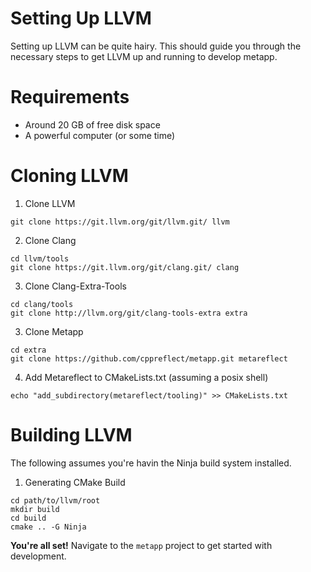 # Setting Up LLVM

Setting up LLVM can be quite hairy. This should guide you through the necessary
steps to get LLVM up and running to develop metapp.

# Requirements

- Around 20 GB of free disk space
- A powerful computer (or some time)

# Cloning LLVM

1. Clone LLVM

```
git clone https://git.llvm.org/git/llvm.git/ llvm
```

2. Clone Clang
```
cd llvm/tools
git clone https://git.llvm.org/git/clang.git/ clang
```

3. Clone Clang-Extra-Tools
```
cd clang/tools
git clone http://llvm.org/git/clang-tools-extra extra
```

3. Clone Metapp
```
cd extra
git clone https://github.com/cppreflect/metapp.git metareflect
```

4. Add Metareflect to CMakeLists.txt (assuming a posix shell)
```
echo "add_subdirectory(metareflect/tooling)" >> CMakeLists.txt
```

# Building LLVM

The following assumes you're havin the Ninja build system installed.

1. Generating CMake Build
```
cd path/to/llvm/root
mkdir build
cd build
cmake .. -G Ninja
```

**You're all set!**
Navigate to the `metapp` project to get started with development.

